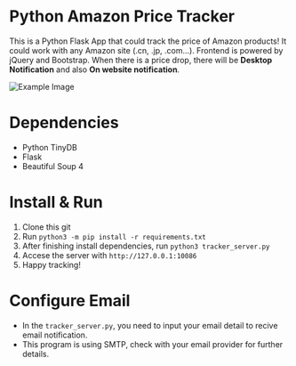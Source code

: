 # Python Amazon Price Tracker
This is a Python Flask App that could track the price of Amazon products! It could work with any Amazon site (.cn, .jp, .com...). Frontend is powered by jQuery and Bootstrap. When there is a price drop, there will be **Desktop Notification** and also **On website notification**.

![Example Image](https://github.com/donaldzou/Python-Amazon-Price-Tracker/raw/master/templates/example.png)

# Dependencies
- Python TinyDB
- Flask
- Beautiful Soup 4

# Install & Run
1. Clone this git
2. Run ```python3 -m pip install -r requirements.txt```
3. After finishing install dependencies, run ```python3 tracker_server.py```
4. Accese the server with ```http://127.0.0.1:10086```
5. Happy tracking!

# Configure Email
- In the ```tracker_server.py```, you need to input your email detail to recive email notification.
- This program is using SMTP, check with your email provider for further details.
